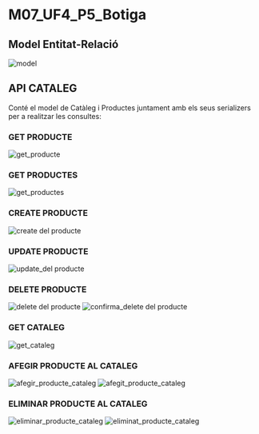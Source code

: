 # M07_UF4_P5_Botiga
<h2> Model Entitat-Relació </h2>

![model](imatges/modelentitatrelacio.png)

<h2>API CATALEG </h2>

Conté el model de Catàleg i Productes juntament amb els seus serializers per a realitzar les consultes:
<h3> GET PRODUCTE </h3>

![get_producte](imatges/get_productes.png)

<h3> GET PRODUCTES </h3>

![get_productes](imatges/get_all_productes.png)

<h3> CREATE PRODUCTE </h3>

![create del producte](imatges/create_producte.png)

<h3> UPDATE PRODUCTE </h3>

![update_del producte](imatges/update_producte.png)

<h3> DELETE PRODUCTE </h3>

![delete del producte](imatges/delete_producte.png)
![confirma_delete del producte](imatges/producte_eliminat.png)

<h3> GET CATALEG </h3>

![get_cataleg](imatges/get_cataleg.png)

<h3> AFEGIR PRODUCTE AL CATALEG </h3>

![afegir_producte_cataleg](imatges/create_producte_cataleg.png)
![afegit_producte_cataleg](imatges/producte_afegit_cataleg.png)


<h3> ELIMINAR PRODUCTE AL CATALEG </h3>

![eliminar_producte_cataleg](imatges/delete_producte_cataleg.png)
![eliminat_producte_cataleg](imatges/producte_cataleg_eliminat.png)
